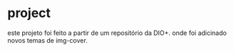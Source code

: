 # project

este projeto foi feito a partir de um repositório da DIO+. onde foi adicinado novos temas de img-cover.
